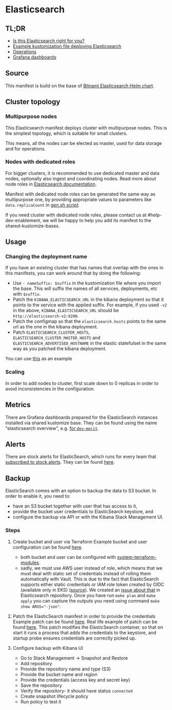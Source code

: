 # Elasticsearch

## TL;DR

- [Is this Elasticsearch right for you?](#cluster-topology)
- [Example kustomization file deploying Elasticsearch](example)
- [Operations](#usage)
- [Grafana dashboards](#metrics)

## Source

This manifest is build on the base
of [Bitnami Elasticsearch Helm chart](https://github.com/bitnami/charts/tree/main/bitnami/elasticsearch).

## Cluster topology

### Multipurpose nodes

This Elasticsearch manifest deploys cluster with multipurpose nodes.
This is the simplest topology, which is suitable for small clusters.

This means, all the nodes can be elected as master,
used for data storage and for operations.

### Nodes with dedicated roles

For bigger clusters, it is recommended to use dedicated master and data nodes,
optionally also ingest and coordinating nodes. Read more about node roles
in [Elasticsearch documentation](https://www.elastic.co/guide/en/elasticsearch/reference/current/modules-node.html).

Manifest with dedicated node roles can be generated the same way as multipurpose one, by providing
appropriate values to parameters like `data.replicaCount` in [gen.sh script](gen-yaml/gen.sh).

If you need cluster with dedicated node roles, please contact us at #help-dev-enablement,
we will be happy to help you add its manifest to the shared-kustomize-bases.

## Usage

### Changing the deployment name

If you have an existing cluster that has names that overlap with the ones in this manifests, you can
work around that by doing the following:

- Use `- nameSuffix: $suffix` in the kustomization file where you import the base. This
  will suffix the names of all services, deployments, etc with `$suffix`.
- Patch the `KIBANA_ELASTICSEARCH_URL` in the kibana deployment so that it points to the service
  with the applied suffix. For example, if you used `-v2` in the above, `KIBANA_ELASTICSEARCH_URL`
  should be `http://elasticsearch-v2:9200`.
- Patch the configmap so that the `elasticsearch.hosts` points to the same url as the one in the
  kibana deployment.
- Patch `ELASTICSEARCH_CLUSTER_HOSTS`, `ELASTICSEARCH_CLUSTER_MASTER_HOSTS` and
  `ELASTICSEARCH_ADVERTISED_HOSTNAME` in the elastic statefulset in the same way as you patched the
  kibana deployment.

You can use [this](https://github.com/utilitywarehouse/kubernetes-manifests/tree/d9cf6e952751b708910c9cfed795357df8f59e1f/dev-merit/cbc/elastic-v2) as an example

### Scaling

In order to add nodes to cluster, first scale down to 0 replicas
in order to avoid inconsistencies in the configuration.

## Metrics

There are Grafana dashboards prepared for the ElasticSearch instances installed via shared kustomize base.
They can be found using the name "elasticsearch overview",
e.g. [for `dev-merit`](https://grafana.dev.merit.uw.systems/d/4yyL6dBMk/elasticsearch-overview?orgId=1).

## Alerts
There are stock alerts for ElasticSearch, which runs for every team that [subscribed to stock alerts](https://github.com/utilitywarehouse/system-alerts/tree/main/common/stock#usage).
They can be found [here](https://github.com/utilitywarehouse/system-alerts/blob/main/common/stock/elasticsearch.yaml.tmpl).

## Backup

ElasticSearch comes with an option to backup the data to S3 bucket.
In order to enable it, you need to:

- have an S3 bucket together with user that has access to it,
- provide the bucket user credentials to ElasticSearch keystore, and
- configure the backup via API or with the Kibana Stack Management UI.

### Steps

1. Create bucket and user via Terraform
   Example bucket and user configuration can be
   found [here](https://github.com/utilitywarehouse/terraform/blob/master/aws/dev/dev-enablement/test-backups-s3-bucket.tf).
   - both bucket and user can be configured with [system-terraform-modules](https://github.com/utilitywarehouse/system-terraform-modules).
   - sadly, we must use AWS user instead of role, which means that we must deal with static set of credentials instead of
     rolling them automatically with Vault. This is due to the fact that ElasticSearch supports either static credentials
     or IAM role token created by OIDC (available only in EKS)
     ([source](https://www.elastic.co/guide/en/elasticsearch/reference/8.11/repository-s3.html#iam-kubernetes-service-accounts)).
     We created an [issue about that](https://github.com/elastic/elasticsearch/issues/106484) in Elasticsearch repository.
     Once you have run `make plan` and `make apply` you can capture the outputs you need using command
     `make show ARGS="-json"`.


2. Patch the ElasticSearch manifest in order to provide the credentials
   Example patch can be found [here](example/env-patch.yaml). Real life example of patch can be found [here](https://github.com/utilitywarehouse/kubernetes-manifests/blob/master/dev-merit/dev-enablement/elasticsearch/env-patch.yaml).
   This patch modifies the ElasticSearch container, so that on start it runs a process that adds the credentials to the
   keystore, and startup probe ensures credentials are correctly picked up.

   
3. Configure backup with Kibana UI
    - Go to Stack Management -> Snapshot and Restore
    - Add repository
    - Provide the repository name and type (S3)
    - Provide the bucket name and region
    - Provide the credentials (access key and secret key)
    - Save the repository
    - Verify the repository- it should have status `connected`
    - Create snapshot lifecycle policy
    - Run policy to test it 
